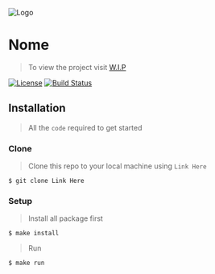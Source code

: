 ![Logo](https://i.imgur.com/wSmoxzX.png)

# Nome

> To view the project visit <a href="" target="_blank"> W.I.P</a>

[![License](http://img.shields.io/:license-mit-blue.svg)](http://doge.mit-license.org)
[![Build Status](http://img.shields.io/travis/badges/badgerbadgerbadger.svg?style=flat-square)](https://travis-ci.org/badges/badgerbadgerbadger)

## Installation

> All the `code` required to get started

### Clone

> Clone this repo to your local machine using `Link Here`

```shell
$ git clone Link Here
```

### Setup

> Install all package first

```shell
$ make install
```

> Run

```shell
$ make run
```
